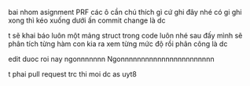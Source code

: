 bai nhom asignment PRF
các ô cần chú thích gì cứ ghi đây nhé
có gi ghi xong thì kéo xuống dưới ấn commit change là dc

t sẽ khai báo luôn một mảng struct trong code luôn nhé
sau đấy mình sẽ phân tích từng hàm con kia ra xem từng mức độ rồi phân công là dc

edit duoc roi nay
ngonnnnnnn
Ngonnnnnnnnnnnnnnnnnnnnnnn



t phai pull request trc thi moi dc as
uyt8
